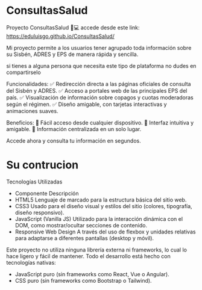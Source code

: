 # ConsultasSalud

Proyecto ConsultasSalud 🏥💻
accede desde este link: https://eduluisgo.github.io/ConsultasSalud/

Mi proyecto permite a los usuarios tener agrupado toda información sobre su Sisbén, ADRES y EPS de manera rápida y sencilla.

si tienes a alguna persona que necesita este tipo de plataforma no dudes en compartirselo

Funcionalidades:
✅ Redirección directa a las páginas oficiales de consulta del Sisbén y ADRES.
✅ Acceso a portales web de las principales EPS del país.
✅ Visualización de información sobre copagos y cuotas moderadoras según el régimen.
✅ Diseño amigable, con tarjetas interactivas y animaciones suaves.

Beneficios:
🔹 Fácil acceso desde cualquier dispositivo.
🔹 Interfaz intuitiva y amigable.
🔹 Información centralizada en un solo lugar.

Accede ahora y consulta tu información en segundos. 

# Su contrucion

Tecnologías Utilizadas

* Componente	Descripción
* HTML5	Lenguaje de marcado para la estructura básica del sitio web.
* CSS3	Usado para el diseño visual y estilos del sitio (colores, tipografía, diseño responsivo).
* JavaScript (Vanilla JS)	Utilizado para la interacción dinámica con el DOM, como mostrar/ocultar secciones de contenido.
* Responsive Web Design	A través del uso de flexbox y unidades relativas para adaptarse a diferentes pantallas (desktop y móvil).

Este proyecto no utiliza ninguna librería externa ni frameworks, lo cual lo hace ligero y fácil de mantener. Todo el desarrollo está hecho con tecnologías nativas:

* JavaScript puro (sin frameworks como React, Vue o Angular).
* CSS puro (sin frameworks como Bootstrap o Tailwind).
